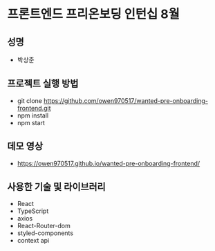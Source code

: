 # 프론트엔드 프리온보딩 인턴십 8월 

## 성명 
- 박상준

## 프로젝트 실행 방법 
- git clone https://github.com/owen970517/wanted-pre-onboarding-frontend.git
- npm install
- npm start

## 데모 영상 
- https://owen970517.github.io/wanted-pre-onboarding-frontend/

## 사용한 기술 및 라이브러리
- React
- TypeScript
- axios
- React-Router-dom
- styled-components
- context api




